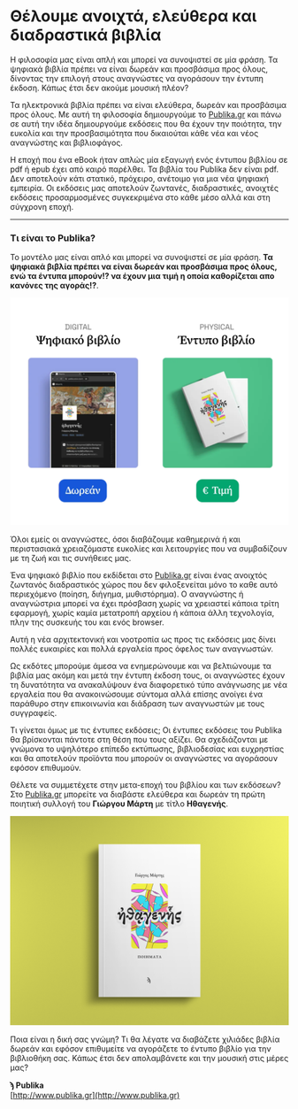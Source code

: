 # Θέλουμε ανοιχτά, ελεύθερα και διαδραστικά βιβλία

Η φιλοσοφία μας είναι απλή και μπορεί να συνοψιστεί σε μία φράση.
Τα ψηφιακά βιβλία πρέπει να είναι δωρεάν και προσβάσιμα προς όλους, δίνοντας την επιλογή στους αναγνώστες να αγοράσουν την έντυπη έκδοση.
Κάπως έτσι δεν ακούμε μουσική πλέον?

Τα ηλεκτρονικά βιβλία πρέπει να είναι ελεύθερα, δωρεάν και προσβάσιμα προς όλους. Με αυτή τη φιλοσοφία δημιουργούμε το [Publika.gr](http://www.publika.gr) και πάνω σε αυτή την ιδέα δημιουργούμε εκδόσεις που θα έχουν την ποιότητα, την ευκολία και την προσβασιμότητα που δικαιούται κάθε νέα και νέος αναγνώστης και βιβλιοφάγος.

Η εποχή που ένα eBook ήταν απλώς μία εξαγωγή ενός έντυπου βιβλίου σε pdf ή epub έχει από καιρό παρέλθει. Τα βιβλία του Publika δεν είναι pdf. Δεν αποτελούν κάτι στατικό, πρόχειρο, ανέτοιμο για μια νέα ψηφιακή εμπειρία. Οι εκδόσεις μας αποτελούν ζωντανές, διαδραστικές, ανοιχτές εκδόσεις προσαρμοσμένες συγκεκριμένα στο κάθε μέσο αλλά και στη σύγχρονη εποχή.

---

### Τι είναι το Publika?

Το μοντέλο μας είναι απλό και μπορεί να συνοψιστεί σε μία φράση. **Τα ψηφιακά βιβλία πρέπει να είναι δωρεάν και προσβάσιμα προς όλους, ενώ τα έντυπα μπορούν!? να έχουν μια τιμή η οποία καθορίζεται απο κανόνες της αγοράς!?**.

![Publika.gr](assets/how-we-should-read-books.png?raw=true "Publika.gr")

Όλοι εμείς οι αναγνώστες, όσοι διαβάζουμε καθημερινά ή και περιστασιακά χρειαζόμαστε ευκολίες και λειτουργίες που να συμβαδίζουν με τη ζωή και τις συνήθειες μας.

Ένα ψηφιακό βιβλίο που εκδίδεται στο [Publika.gr](http://www.publika.gr) είναι ένας ανοιχτός ζωντανός διαδραστικός χώρος που δεν φιλοξενείται μόνο το καθε αυτό περιεχόμενο (ποίηση, διήγημα, μυθιστόρημα). Ο αναγνώστης ή αναγνώστρια μπορεί να έχει πρόσβαση χωρίς να χρειαστεί κάποια τρίτη εφαρμογή, χωρίς καμία μετατροπή αρχείου ή κάποια άλλη τεχνολογία, πλην της συσκευής του και ενός browser.

Αυτή η νέα αρχιτεκτονική και νοοτροπία ως προς τις εκδόσεις μας δίνει πολλές ευκαιρίες και πολλά εργαλεία προς όφελος των αναγνωστών.

Ως εκδότες μπορούμε άμεσα να ενημερώνουμε και να βελτιώνουμε τα βιβλία μας ακόμη και μετά την έντυπη έκδοση τους, οι αναγνώστες έχουν τη δυνατότητα να ανακαλύψουν ένα διαφορετικό τύπο ανάγνωσης με νέα εργαλεία που θα ανακοινώσουμε σύντομα αλλά επίσης ανοίγει ένα παράθυρο στην επικοινωνία και διάδραση των αναγνωστών με τους συγγραφείς.

Τι γίνεται όμως με τις έντυπες εκδόσεις; Οι έντυπες εκδόσεις του Publika θα βρίσκονται πάντοτε στη θέση που τους αξίζει. Θα σχεδιάζονται με γνώμονα το υψηλότερο επίπεδο εκτύπωσης, βιβλιοδεσίας και ευχρηστίας και θα αποτελούν προϊόντα που μπορούν οι αναγνώστες να αγοράσουν εφόσον επιθυμούν.

Θέλετε να συμμετέχετε στην μετα-εποχή του βιβλίου και των εκδόσεων?
Στο [Publika.gr](http://www.publika.gr) μπορείτε να διαβάστε ελεύθερα και δωρεάν τη πρώτη ποιητική συλλογή του **Γιώργου Μάρτη** με τίτλο **Ηθαγενής**.

![Yorgos Martis - Ethayenis](assets/ethayenis.png?raw=true "Yorgos Martis - Ethayenis")

Ποια είναι η δική σας γνώμη?
Τι θα λέγατε να διαβάζετε χιλιάδες βιβλία δωρεάν και εφόσον επιθυμείτε να αγοράζετε το έντυπο βιβλίο για την βιβλιοθήκη σας. Κάπως έτσι δεν απολαμβάνετε και την μουσική στις μέρες μας?

**ϡ Publika**
<br>[http://www.publika.gr](http://www.publika.gr)
